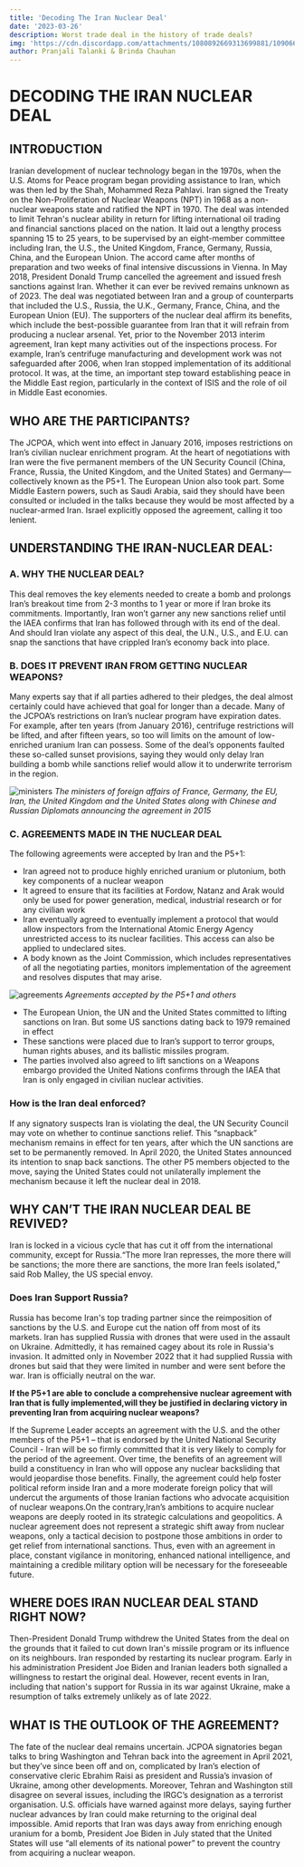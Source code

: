 ```yaml
---
title: 'Decoding The Iran Nuclear Deal'
date: '2023-03-26'
description: Worst trade deal in the history of trade deals?
img: 'https://cdn.discordapp.com/attachments/1080892669313699881/1090660625404919868/image.png'
author: Pranjali Talanki & Brinda Chauhan
---
```


# DECODING THE IRAN NUCLEAR DEAL

## INTRODUCTION

Iranian development of nuclear technology began in the 1970s, when the U.S. Atoms for Peace program began providing assistance to Iran, which was then led by the Shah, Mohammed Reza Pahlavi. Iran signed the Treaty on the Non-Proliferation of Nuclear Weapons (NPT) in 1968 as a non-nuclear weapons state and ratified the NPT in 1970. The deal was intended to limit Tehran's nuclear ability in return for lifting international oil trading and financial sanctions placed on the nation. It laid out a lengthy process spanning 15 to 25 years, to be supervised by an eight-member committee including Iran, the U.S., the United Kingdom, France, Germany, Russia, China, and the European Union.
The accord came after months of preparation and two weeks of final intensive discussions in Vienna. In May 2018, President Donald Trump cancelled the agreement and issued fresh sanctions against Iran. Whether it can ever be revived remains unknown as of 2023. The deal was negotiated between Iran and a group of counterparts that included the U.S., Russia, the U.K., Germany, France, China, and the European Union (EU). The supporters of the nuclear deal affirm its benefits, which include the best-possible guarantee from Iran that it will refrain from producing a nuclear arsenal. Yet, prior to the November 2013 interim agreement, Iran kept many activities out of the inspections process. For example, Iran’s centrifuge manufacturing and development work was not safeguarded after 2006, when Iran stopped implementation of its additional protocol. It was, at the time, an important step toward establishing peace in the Middle East region, particularly in the context of ISIS and the role of oil in Middle East economies.

## WHO ARE THE PARTICIPANTS?

The JCPOA, which went into effect in January 2016, imposes restrictions on Iran’s civilian nuclear enrichment program. At the heart of negotiations with Iran were the five permanent members of the UN Security Council (China, France, Russia, the United Kingdom, and the United States) and Germany—collectively known as the P5+1. The European Union also took part. Some Middle Eastern powers, such as Saudi Arabia, said they should have been consulted or included in the talks because they would be most affected by a nuclear-armed Iran. Israel explicitly opposed the agreement, calling it too lenient.

## UNDERSTANDING THE IRAN-NUCLEAR DEAL:

### A. WHY THE NUCLEAR DEAL?

This deal removes the key elements needed to create a bomb and prolongs Iran’s breakout time from 2-3 months to 1 year or more if Iran broke its commitments. Importantly, Iran won’t garner any new sanctions relief until the IAEA confirms that Iran has followed through with its end of the deal. And should Iran violate any aspect of this deal, the U.N., U.S., and E.U. can snap the sanctions that have crippled Iran’s economy back into place.

### B. DOES IT PREVENT IRAN FROM GETTING NUCLEAR WEAPONS?

Many experts say that if all parties adhered to their pledges, the deal almost certainly could have achieved that goal for longer than a decade. Many of the JCPOA’s restrictions on Iran’s nuclear program have expiration dates. For example, after ten years (from January 2016), centrifuge restrictions will be lifted, and after fifteen years, so too will limits on the amount of low-enriched uranium Iran can possess. Some of the deal’s opponents faulted these so-called sunset provisions, saying they would only delay Iran building a bomb while sanctions relief would allow it to underwrite terrorism in the region.

![ministers](https://cdn.discordapp.com/attachments/1080892669313699881/1090660660679016469/image.png)
_The ministers of foreign affairs of France, Germany, the EU, Iran, the United Kingdom and the United States along with Chinese and Russian Diplomats announcing the agreement in 2015_

### C. AGREEMENTS MADE IN THE NUCLEAR DEAL

The following agreements were accepted by Iran and the P5+1:

- Iran agreed not to produce highly enriched uranium or plutonium, both key components of a nuclear weapon
- It agreed to ensure that its facilities at Fordow, Natanz and Arak would only be used for power generation, medical, industrial research or for any civilian work
- Iran eventually agreed to eventually implement a protocol that would allow inspectors from the International Atomic Energy Agency unrestricted access to its nuclear facilities. This access can also be applied to undeclared sites.
- A body known as the Joint Commission, which includes representatives of all the negotiating parties, monitors implementation of the agreement and resolves disputes that may arise.

![agreements](https://cdn.discordapp.com/attachments/1080892669313699881/1090660688650846318/image.png)
_Agreements accepted by the P5+1 and others_

- The European Union, the UN and the United States committed to lifting sanctions on Iran. But some US sanctions dating back to 1979 remained in effect
- These sanctions were placed due to Iran’s support to terror groups, human rights abuses, and its ballistic missiles program.
- The parties involved also agreed to lift sanctions on a Weapons embargo provided the United Nations confirms through the IAEA that Iran is only engaged in civilian nuclear activities.

### How is the Iran deal enforced?

If any signatory suspects Iran is violating the deal, the UN Security Council may vote on whether to continue sanctions relief. This “snapback” mechanism remains in effect for ten years, after which the UN sanctions are set to be permanently removed.
In April 2020, the United States announced its intention to snap back sanctions. The other P5 members objected to the move, saying the United States could not unilaterally implement the mechanism because it left the nuclear deal in 2018.

## WHY CAN’T THE IRAN NUCLEAR DEAL BE REVIVED?

Iran is locked in a vicious cycle that has cut it off from the international community, except for Russia.“The more Iran represses, the more there will be sanctions; the more there are sanctions, the more Iran feels isolated,” said Rob Malley, the US special envoy.

### Does Iran Support Russia?

Russia has become Iran's top trading partner since the reimposition of sanctions by the U.S. and Europe cut the nation off from most of its markets. Iran has supplied Russia with drones that were used in the assault on Ukraine. Admittedly, it has remained cagey about its role in Russia's invasion. It admitted only in November 2022 that it had supplied Russia with drones but said that they were limited in number and were sent before the war. Iran is officially neutral on the war.

**If the P5+1 are able to conclude a comprehensive nuclear agreement with Iran that is fully implemented,will they be justified in declaring victory in preventing Iran from acquiring nuclear weapons?**

If the Supreme Leader accepts an agreement with the U.S. and the other members of the P5+1 – that is endorsed by the United National Security Council - Iran will be so firmly committed that it is very likely to comply for the period of the agreement. Over time, the benefits of an agreement will build a constituency in Iran who will oppose any nuclear backsliding that would jeopardise those benefits. Finally, the agreement could help foster political reform inside Iran and a more moderate foreign policy that will undercut the arguments of those Iranian factions who advocate acquisition of nuclear weapons.On the contrary,Iran’s ambitions to acquire nuclear weapons are deeply rooted in its strategic calculations and geopolitics. A nuclear agreement does not represent a strategic shift away from nuclear weapons, only a tactical decision to postpone those ambitions in order to get relief from international sanctions. Thus, even with an agreement in place, constant vigilance in monitoring, enhanced national intelligence, and maintaining a credible military option will be necessary for the foreseeable future.

## WHERE DOES IRAN NUCLEAR DEAL STAND RIGHT NOW?

Then-President Donald Trump withdrew the United States from the deal on the grounds that it failed to cut down Iran's missile program or its influence on its neighbours. Iran responded by restarting its nuclear program.
Early in his administration President Joe Biden and Iranian leaders both signalled a willingness to restart the original deal.
However, recent events in Iran, including that nation's support for Russia in its war against Ukraine, make a resumption of talks extremely unlikely as of late 2022.

## WHAT IS THE OUTLOOK OF THE AGREEMENT?

The fate of the nuclear deal remains uncertain. JCPOA signatories began talks to bring Washington and Tehran back into the agreement in April 2021, but they’ve since been off and on, complicated by Iran’s election of conservative cleric Ebrahim Raisi as president and Russia’s invasion of Ukraine, among other developments. Moreover, Tehran and Washington still disagree on several issues, including the IRGC’s designation as a terrorist organisation. U.S. officials have warned against more delays, saying further nuclear advances by Iran could make returning to the original deal impossible. Amid reports that Iran was days away from enriching enough uranium for a bomb, President Joe Biden in July stated that the United States will use “all elements of its national power” to prevent the country from acquiring a nuclear weapon.
